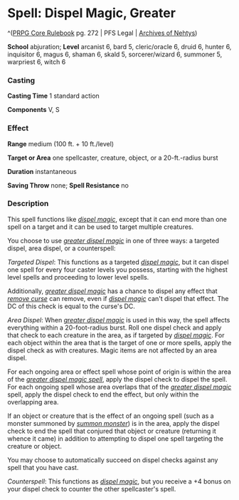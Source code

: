# Spell: Dispel Magic, Greater

^([PRPG Core Rulebook][ss-greater-dispel-magic] pg. 272 | PFS Legal | [Archives of Nehtys][sn-greater-dispel-magic])

**School** abjuration; **Level** arcanist 6, bard 5, cleric/oracle 6, druid 6, hunter 6, inquisitor 6, magus 6, shaman 6, skald 5, sorcerer/wizard 6, summoner 5, warpriest 6, witch 6

### Casting

**Casting Time** 1 standard action  

**Components** V, S

### Effect

**Range** medium (100 ft. + 10 ft./level)  

**Target or Area** one spellcaster, creature, object, or a 20-ft.-radius burst  

**Duration** instantaneous  

**Saving Throw** none; **Spell Resistance** no

### Description

This spell functions like _[dispel magic]_, except that it can end more than one spell on a target and it can be used to target multiple creatures.  

You choose to use _[greater dispel magic]_ in one of three ways: a targeted dispel, area dispel, or a counterspell:  

_Targeted Dispel_: This functions as a targeted _[dispel magic]_, but it can dispel one spell for every four caster levels you possess, starting with the highest level spells and proceeding to lower level spells.  

Additionally, _[greater dispel magic]_ has a chance to dispel any effect that _[remove curse]_ can remove, even if _[dispel magic]_ can't dispel that effect. The DC of this check is equal to the curse's DC.  

_Area Dispel_: When _[greater dispel magic]_ is used in this way, the spell affects everything within a 20-foot-radius burst. Roll one dispel check and apply that check to each creature in the area, as if targeted by _[dispel magic]_. For each object within the area that is the target of one or more spells, apply the dispel check as with creatures. Magic items are not affected by an area dispel.  

For each ongoing area or effect spell whose point of origin is within the area of the _[greater dispel magic spell]_, apply the dispel check to dispel the spell. For each ongoing spell whose area overlaps that of the _[greater dispel magic]_ spell, apply the dispel check to end the effect, but only within the overlapping area.  

If an object or creature that is the effect of an ongoing spell (such as a monster summoned by _[summon monster]_) is in the area, apply the dispel check to end the spell that conjured that object or creature (returning it whence it came) in addition to attempting to dispel one spell targeting the creature or object.  

You may choose to automatically succeed on dispel checks against any spell that you have cast.  

_Counterspell_: This functions as _[dispel magic]_, but you receive a +4 bonus on your dispel check to counter the other spellcaster's spell.

[ss-greater-dispel-magic]: http://paizo.com/pathfinderRPG/v57
[sn-greater-dispel-magic]: http://www.archivesofnethys.com/SpellDisplay.aspx?ItemName=Dispel%20Magic%2C%20Greater
[dispel magic]: http://www.archivesofnethys.com/SpellDisplay.aspx?ItemName=dispel%20magic
[greater dispel magic]: http://www.archivesofnethys.com/SpellDisplay.aspx?ItemName=greater%20dispel%20magic
[remove curse]: http://www.archivesofnethys.com/SpellDisplay.aspx?ItemName=remove%20curse
[greater dispel magic spell]: http://www.archivesofnethys.com/SpellDisplay.aspx?ItemName=greater%20dispel%20magic%20spell
[summon monster]: http://www.archivesofnethys.com/SpellDisplay.aspx?ItemName=summon%20monster